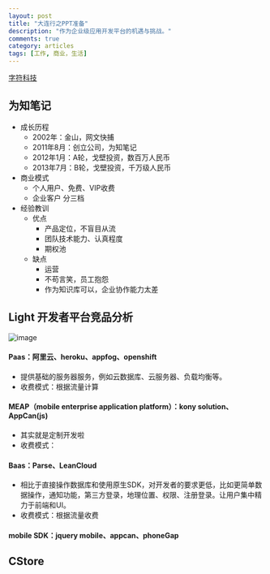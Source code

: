 ```yaml
---
layout: post
title: "大连行之PPT准备"
description: "作为企业级应用开发平台的机遇与挑战。"
comments: true
category: articles
tags: [工作, 商业，生活]
---
```

[字符科技](http://www.alphabets.cn/)

## 为知笔记
- 成长历程
	- 2002年：金山，网文快捕
	- 2011年8月：创立公司，为知笔记
	- 2012年1月：A轮，戈壁投资，数百万人民币
	- 2013年7月：B轮，戈壁投资，千万级人民币
- 商业模式
	- 个人用户、免费、VIP收费
	- 企业客户 分三档
- 经验教训
	- 优点
		- 产品定位，不盲目从流
		- 团队技术能力、认真程度
		- 期权池
	- 缺点
		- 运营
		- 不苟言笑，员工抱怨
		- 作为知识库可以，企业协作能力太差

## Light 开发者平台竞品分析
![image](http://www.kinvey.com/images/kinvey_backend-as-a-service_mobileecosystem_2100px.png)
#### Paas：阿里云、heroku、appfog、openshift
- 提供基础的服务器服务，例如云数据库、云服务器、负载均衡等。
- 收费模式：根据流量计算

#### MEAP（mobile enterprise application platform）：kony solution、AppCan(js)
- 其实就是定制开发啦
- 收费模式：

#### Baas：Parse、LeanCloud
- 相比于直接操作数据库和使用原生SDK，对开发者的要求更低，比如更简单数据操作，通知功能，第三方登录，地理位置、权限、注册登录。让用户集中精力于前端和UI。
- 收费模式：根据流量收费



#### mobile SDK：jquery mobile、appcan、phoneGap


## CStore
